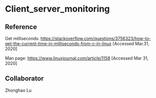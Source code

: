 # Client_server_monitoring

## Reference
Get milliseconds:
https://stackoverflow.com/questions/3756323/how-to-get-the-current-time-in-milliseconds-from-c-in-linux [Accessed Mar.31, 2020]

Man page: 
https://www.linuxjournal.com/article/1158 [Accessed Mar 31, 2020]

## Collaborator
Zhonghao Lu

